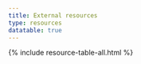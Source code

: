```yaml
---
title: External resources
type: resources
datatable: true
---
```


{% include resource-table-all.html %}
